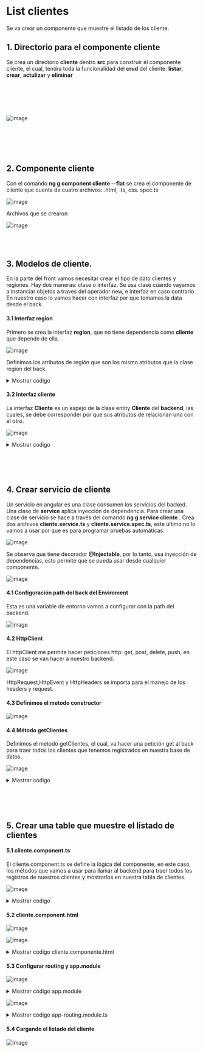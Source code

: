 # List clientes

Se va crear un componente que muestre el listado de los cliente. 

## 1. Directorio para el componente cliente

Se crea un directorio **cliente** dentro **src** para construir el componente cliente, el cual, tendra toda la funcionalidad del **crud** del cliente: **listar**, **crear**, **actulizar** y **eliminar**

<br>
<br>
<br>
<br>

![image](https://user-images.githubusercontent.com/31961588/166582863-03158336-c664-42d2-be8e-75bfe80d3ebd.png)

<br>
<br>
<br>
<br>

## 2. Componente cliente

Con el comando **ng g component cliente --flat** se crea el componente de cliente que cuenta de cuatro archivos: .html, .ts, css. spec.ts 

![image](https://user-images.githubusercontent.com/31961588/166586712-f4aed45b-6996-41c3-a8ca-7d6b106c6f16.png)

Archivos que se crearon

![image](https://user-images.githubusercontent.com/31961588/166586927-dde0ca3b-eb55-4bc7-8b5a-7904c96c4d4a.png)
<br>
<br>
<br>
<br>

## 3. Modelos de cliente. 

En la parte del front vamos necesitar crear el tipo de dato clientes y regiones. Hay dos maneras: clase o interfaz. Se usa clase cuando vayamos a instanciar objetos a traves del operador new, e interfaz en caso contrario. En nuestro caso lo vamos hacer con interfaz por que tomamos la data desde el back. 

#### 3.1 Interfaz region

Primero se crea la interfaz **region**, que no tiene dependencia como **cliente** que depende de ella. 

![image](https://github.com/crodrigr/spring-boot-angular-confenalco/assets/31961588/bdddec82-4d3a-4e8a-b23d-744ce844df98)


Definimos los atributos de región que son los mismo atributos que la clase region del back.

<details><summary>Mostrar código</summary>
<p>


```TypeScript
export interface Region{
    id?: number;
    nombre?: string;
}
```

</p>
</details>

#### 3.2 Interfaz cliente

La interfaz **Cliente** es un espejo de la clase entity **Cliente** del **backend**, las cuales, se debe corresponder por que sus atributos de relacionan uno con el otro. 

![image](https://github.com/crodrigr/spring-boot-angular-confenalco/assets/31961588/a41fc0aa-ad40-4c88-bbf5-450453a2e304)

<details><summary>Mostrar código</summary>
<p>


```typescript
   import {Region} from './region';

export interface Cliente{
    id?: number;
    nombre?: string;
    apellido?: string;
    createAt?: string;
    email?: string;
    region?: Region; 
   

}
```

</p>
</details>
<br>
<br>
<br>
<br>

## 4. Crear servicio de cliente

Un servicio en angular es una clase consumen los servicios del backed. Una clase de **service** aplica inyección de dependencia. Para crear una clase de servicio se hace a través del comando **ng g service cliente** . Crea dos archivos **cliente.service.ts** y **cliente.service.spec.ts**, este último no lo vamos a usar por que es para programar pruebas automáticas. 

![image](https://user-images.githubusercontent.com/31961588/166608399-252d5768-76f6-40e8-aaf2-9c92369717c4.png)

Se observa que tiene decorador **@Injectable**, por lo tanto, usa inyección de dependencias, esto permite que se pueda usar desde cualquier componente. 

![image](https://user-images.githubusercontent.com/31961588/166608638-0c88ae2a-e3ee-423b-873f-0a3ead5e1666.png)

#### 4.1 Configuración path del back del Enviroment 

Esta es una variable de entorno vamos a configurar con la path del backend. 

![image](https://user-images.githubusercontent.com/31961588/166608812-77c55f5f-91a0-483e-bd16-5cc6b51d005d.png)

#### 4.2 HttpClient

El httpClient me permite hacer peticiones http: get, post, delete, push, en este caso se van hacer a nuestro backend. 

![image](https://user-images.githubusercontent.com/31961588/166609142-5b31f255-530a-4c23-a64e-eed8b15960de.png)


HttpRequest,HttpEvent y HttpHeaders se importa para el manejo de los headers y request. 

#### 4.3 Definimos el metodo constructor

![image](https://user-images.githubusercontent.com/31961588/166609660-31539a53-266e-4eaa-8a03-f2bbc8aa1516.png)


#### 4.4 Método getClientes

Definimos el metodo getClientes, el cual, va hacer una petición get al back para traer todos los clientes que tenemos registrados en nuestra base de datos. 

![image](https://user-images.githubusercontent.com/31961588/166610288-b60a0fb2-add1-4dfb-9942-7ad81e75094c.png)


<details><summary>Mostrar código</summary>
<p>


```typescript
import { Injectable } from '@angular/core';
import { HttpClient, HttpRequest, HttpEvent,HttpHeaders } from '@angular/common/http';
import { environment } from '../../environments/environment';
import { Observable, throwError } from 'rxjs';
import { Cliente } from './cliente';

@Injectable({
  providedIn: 'root'
})
export class ClienteService {

  private urlApi: string ="";

  constructor(private http: HttpClient){
     this.urlApi = environment.apiUrl+'/api';
   }

  getClientes(): Observable<Cliente[]> {
    return this.http.get<Cliente[]>(this.urlApi + '/clientes');
  }
}
```

</p>
</details>

<br>
<br>
<br>
<br>


## 5. Crear una table que muestre el listado de clientes

#### 5.1 cliente.component.ts

El cliente.component.ts se define la lógica del componente, en este caso, los métodos que vamos a usar para llamar al backend para traer todos los registros de nuestros clientes y mostrarlos en nuestra tabla de clientes. 

![image](https://user-images.githubusercontent.com/31961588/166611612-030a1146-efd5-4c32-b990-6d5162a4778e.png)


<details><summary>Mostrar código</summary>
<p>


```typescript
  
import { Component, OnInit } from '@angular/core';
import { ClienteService } from './cliente.service';
import { Cliente } from './cliente';

@Component({
  selector: 'app-cliente',
  templateUrl: './cliente.component.html',
  styleUrls: ['./cliente.component.css']
})
export class ClienteComponent implements OnInit {

  title = 'Cliente';     
  clientes: Cliente[]=[];

  constructor(private clienteService: ClienteService) { }

  ngOnInit(): void {
    this.getClientes();
  }

  getClientes(): void{    
    this.clienteService.getClientes().subscribe(response => {
       this.clientes = response; 
    });


  }

}

```

</p>
</details>





#### 5.2 cliente.component.html

![image](https://user-images.githubusercontent.com/31961588/166612680-976a55c6-058d-4070-b1ae-f065c942ed50.png)

![image](https://user-images.githubusercontent.com/31961588/166612745-442691b0-7bbb-4a0e-8dee-a42405e4ed6b.png)


<details><summary>Mostrar código cliente.componente.html</summary>
<p>


```html
  <div class="card border-primary mb3">
    <div class="card-header">Clientes</div>
    <div class="card-body text-primary">
       <h5 class="card-title">Listado de clientes</h5>
      <div class="my-2 text-left">       
      </div>
      <div *ngIf="clientes?.length==0" class="alert alert-info">
       No hay registros en la base de datos!
      </div>
      <table class="table table-border table-hover text-primary">
        <thead>
           <tr>
              <th></th>
              <th>#</th>
              <th>Nombre</th>
              <th>Apellido</th>
              <th>Email</th>
              <th>Fecha</th>
              <th>Crear factura</th>
              <th>Actualizar</th>
              <th>Eliminar</th>
           </tr>
        </thead>
        <tbody>      
            <tr *ngFor="let cliente of clientes">
            <td><button type="button" class="btn btn-info" >Ver</button></td>
            <td>{{cliente.id}}</td>
            <td>{{cliente.nombre}}</td>
            <td>{{cliente.apellido}}</td>
            <td>{{cliente.email}}</td>
            <td>{{cliente.createAt}}</td>
            <td><button type="button" class="btn btn-secondary"  >Crear factura</button></td>
            <td><button type="button" class="btn btn-success" >Actualizar</button></td>
            <td><button type="button" class="btn btn-danger" >Elminar</button></td>
           </tr>
        </tbody>
      </table>
      
    </div>
    </div>
```

</p>
</details>






#### 5.3 Configurar routing y app.module

![image](https://user-images.githubusercontent.com/31961588/166614536-0468932a-998f-4824-8834-a6c9897b6603.png)

<details><summary>Mostrar código app.module</summary>
<p>


```typescript
 import { NgModule } from '@angular/core';
import { BrowserModule } from '@angular/platform-browser';
import { HttpClient } from '@angular/common/http';
import { HttpClientModule } from '@angular/common/http';

import { AppRoutingModule } from './app-routing.module';
import { AppComponent } from './app.component';
import { HeaderComponent } from './header/header.component';
import { ClienteComponent } from './cliente/cliente.component';

@NgModule({
  declarations: [
    AppComponent,
    HeaderComponent,
    ClienteComponent
  ],
  imports: [
    BrowserModule,
    AppRoutingModule,
    HttpClientModule 
  ],
  providers: [],
  bootstrap: [AppComponent]
})
export class AppModule { }
```

</p>
</details>




![image](https://user-images.githubusercontent.com/31961588/166614577-313848e4-3b2f-4bdb-ab42-db3235a8d715.png)

<details><summary>Mostrar código app-routing.module.ts</summary>
<p>



```TypeScript
import { NgModule } from '@angular/core';
import { RouterModule, Routes } from '@angular/router';
import { ClienteComponent} from '../app/cliente/cliente.component'

const routes: Routes = [ 
  { path: 'clientes', component: ClienteComponent }
  ];

@NgModule({
  imports: [RouterModule.forRoot(routes)],
  exports: [RouterModule]
})
export class AppRoutingModule { }
```

</p>
</details>

#### 5.4 Cargando el listado del cliente

![image](https://user-images.githubusercontent.com/31961588/166614790-35746e68-648c-48f2-8ee6-cd2b536a62c9.png)
